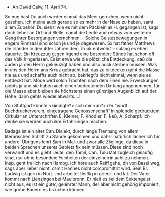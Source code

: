 + An David
 Calw, 11. April 74.

So nun hast Du auch wieder einmal das Meer gerochen, wenn nicht gesehen. Ich meine auch gerade so es mehr in der Nase zu haben, samt allem Zubehör. Du siehst wie es mit dem Päcklein an H. gegangen ist, sags doch lieber an Ort und Stelle, damit die Leute auch etwas vom weiteren Gang ihrer Besorgungen vernehmen. - Solche Geistesbewegungen in engem Rinnsaal sind schon je und je dagewesen. So hat father Matthews die Irländer in den 40er Jahren dem Trunk entwöhnt - solang es eben dauerte. Ein Kreuzzug gegen irgend eine besondere Sünde hat schon oft das Volk hingerissen. Es ist etwa wie die plötzliche Entdeckung, daß die Juden ja den Herrn gekreuzigt haben und also auch sterben müssen. Was in uns den Herrn ans Kreuz gebracht hat, das zu entdecken geht die Masse nie aus und schaffts auch nicht ab, bekriegt's nicht einmal, wenn sie es entdeckt hat. Mode wird solch Trachten nach dem Einen nie. Erweckungen giebts ja und sie haben auch einen bedeutenden Umfang angenommen, für die Masse aber bleiben sie höchstens einen günstigen Augenblick auf der Höhe, dann gehts wieder abwärts....1

Von Stuttgart könnte <kündigte?> sich mir <an?> der "württ. Buchdruckerverein, eingetragene Genossenschaft" in splendid gedrucktem Cirkular an Unterschriften E. Kleiner, F. Knödler, F. Neß, A. Scharpf. Ich denke sie werden auch ihre Erfahrungen machen.

Badaga ist ein alter Can. Dialekt, durch lange Trennung von allem literarischen Schliff zu Stande gekommen und daher natürlich lächerlich für andere. Übrigens lehrt Sam in Mal. und zwar alle Zöglinge, da diese in beiden Sprachen unseres Gebiets fix sein müssen. Diese sind noch verwandt und es giebt Leute, den Tamil, Can. Tulu Mal zugleich geläufig sind, nur ohne besondere Feinheiten der einzelnen in acht zu nehmen. - Insp. geht freilich nach Hambg. Ich höre auch Reiff gehe, dh von Basel weg, sags aber lieber nicht, damit Hannes nicht compromittirt wird. Sein Br. Ludwig ist gern in Nürt. und arbeitet fleißig in griech. und lat. Der Vater kommt nach Lienzingen bei Maulbronn. Er hielt es bei dem Sektengeist nicht aus, es ist ein guter, gelehrter Mann, der aber nicht gehörig imponiert, wie grobe Bauern es brauchen können.
